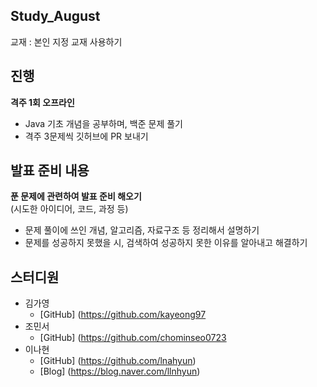 ## Study_August

교재 : 본인 지정 교재 사용하기

## 진행
**격주 1회 오프라인**  
- Java 기초 개념을 공부하며, 백준 문제 풀기  
- 격주 3문제씩 깃허브에 PR 보내기

## 발표 준비 내용
**푼 문제에 관련하여 발표 준비 해오기**  
(시도한 아이디어, 코드, 과정 등)  
- 문제 풀이에 쓰인 개념, 알고리즘, 자료구조 등 정리해서 설명하기  
- 문제를 성공하지 못했을 시, 검색하여 성공하지 못한 이유를 알아내고 해결하기


## 스터디원
- 김가영
  - [GitHub] (https://github.com/kayeong97
- 조민서
  - [GitHub] (https://github.com/chominseo0723
- 이나현 
  - [GitHub] (https://github.com/lnahyun)  
  - [Blog] (https://blog.naver.com/llnhyun)

